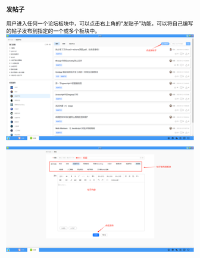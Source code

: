 ### 发帖子
用户进入任何一个论坛板块中，可以点击右上角的“发贴子”功能，可以将自己编写的帖子发布到指定的一个或多个板块中。
![alt text](../help_picture/13_forum03.png)

![alt text](../help_picture/13_forum04.png)